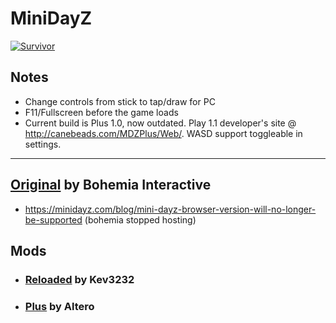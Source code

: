 # MiniDayZ

[![Survivor](./survivor.png)](https://nextdev56.github.io/MiniDayZ/)

## Notes
* Change controls from stick to tap/draw for PC
* F11/Fullscreen before the game loads
* Current build is Plus 1.0, now outdated. Play 1.1 developer's site @ http://canebeads.com/MDZPlus/Web/. WASD support toggleable in settings.

___
## [Original](https://minidayz.com/home) by Bohemia Interactive
  * https://minidayz.com/blog/mini-dayz-browser-version-will-no-longer-be-supported (bohemia stopped hosting)
## Mods
  * ### [Reloaded](https://discord.gg/CSktjeQWtC) by Kev3232
  * ### [Plus](https://canebeads.com/MDZPlus/MDZPlus.html) by Altero
